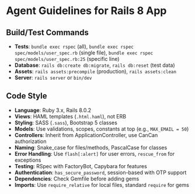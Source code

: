 # Agent Guidelines for Rails 8 App

## Build/Test Commands
- **Tests**: `bundle exec rspec` (all), `bundle exec rspec spec/models/user_spec.rb` (single file), `bundle exec rspec spec/models/user_spec.rb:25` (specific line)
- **Database**: `rails db:create db:migrate`, `rails db:reset` (test data)
- **Assets**: `rails assets:precompile` (production), `rails assets:clean`
- **Server**: `rails server` or `bin/dev`

## Code Style
- **Language**: Ruby 3.x, Rails 8.0.2
- **Views**: HAML templates (`.html.haml`), not ERB
- **Styling**: SASS (`.sass`), Bootstrap 5 classes
- **Models**: Use validations, scopes, constants at top (e.g., `MAX_EMAIL = 50`)
- **Controllers**: Inherit from ApplicationController, use CanCan authorization
- **Naming**: Snake_case for files/methods, PascalCase for classes
- **Error Handling**: Use `flash[:alert]` for user errors, `rescue_from` for exceptions
- **Testing**: RSpec with FactoryBot, Capybara for features
- **Authentication**: `has_secure_password`, session-based with OTP support
- **Dependencies**: Check Gemfile before adding gems
- **Imports**: Use `require_relative` for local files, standard `require` for gems